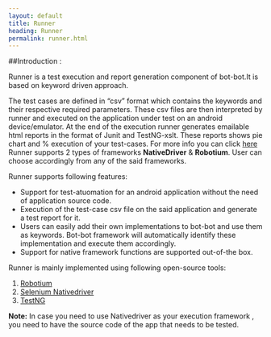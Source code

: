 ```yaml
---
layout: default
title: Runner
heading: Runner
permalink: runner.html
---
```

##Introduction :

Runner is a test execution and report generation component of bot-bot.It is based on keyword driven approach. 

The test cases are defined in “csv” format which contains the keywords and their respective required parameters. These csv files are then interpreted by runner and executed on the application under test on an android device/emulator. At the end of the execution runner generates emailable html reports in the format of Junit and TestNG-xslt. These reports shows pie chart and % execution of your test-cases. For more info you can click [here]()
Runner supports 2 types of frameworks **NativeDriver** & **Robotium**. User can choose accordingly from any of the said frameworks.

Runner supports following features:

- Support for test-atuomation for an android application without the need of application source code.
- Execution of the test-case csv file on the said application and generate a test report for it.
- Users can easily add their own implementations to bot-bot and use them as keywords. Bot-bot framework will automatically identify these implementation and execute them accordingly.
- Support for native framework functions are supported out-of-the box.

Runner is mainly implemented using following open-source tools:

1. [Robotium](http://code.google.com/p/robotium/)
2. [Selenium Nativedriver](http://code.google.com/p/nativedriver/)
3. [TestNG](http://testng.org/doc/index.html)

**Note:** In case you need to use Nativedriver as your execution framework , you need to have the source code of the app that needs to be tested.

